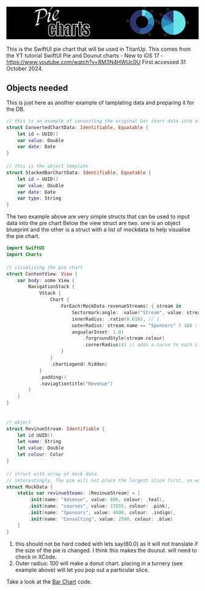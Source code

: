 <p align="center">
<img src="/docs/assets/pieChartHeading.jpg"/>
</p>

This is the SwiftUI pie chart that will be used in TitanUp. This comes from the YT tutorial SwiftUI Pie and Dounut charts - New to iOS 17 - https://www.youtube.com/watch?v=8M3N4HWUc0U
First accessed 31 October 2024.

## Objects needed


This is just here as another example of tamplating data and preparing it for the DB.
```swift
// this is an example of converting the original bar chart data into other data
struct ConvertedChartData: Identifiable, Equatable {
    let id = UUID()
    var value: Double
    var date: Date
}

// this is the object template
struct StackedBarChartData: Identifiable, Equatable {
    let id = UUID()
    var value: Double
    var date: Date
    var type: String
}

```

The two example above are very simple structs that can be used to input data into the pie chart
Below the view struct are two. one is an object blueprint and the other is a struct with a list of mockdata to help visualise the pie chart.

```swift
import SwiftUI
import Charts

// visualising the pie chart
struct ContentView: View {
    var body: some View {
        NavigationStack {
            VStack {
                Chart {
                    ForEach(MockData.revenueStreams) { stream in
                        Sectormark(angle: .value("Stream", value: stream.value), 
                        innerRadius: .ratio(0.618), // 1
                        outerRadius: stream.name == "Sponsors" ? 180 : 120, // 2
                        angualarInset: 1.0)
                            .forgroundStyle(stream.colour)
                            .cornerRadius(4) // adds a curve to each slice
                    }
                }
                .chartLegend(.hidden)
            }
            .padding()
            .naviagtiontitle("Revenue")
        }
    }
}


// object
struct RevinueStream: Identifiable {
    let id UUID()
    let name: String
    let value: Double
    let colour: Color
}

// struct with array of mock data.
// interestingly, The pie will not place the largest slice first, so we will need to sort the array to ensure the largest number is at index 0.
struct MockData {
    static var revinueSteams: [RevinueStream] = [
        .init(name: "Adsense", value: 806, colour: .teal),
        .init(name: "courses", value: 17855, colour: .pink),
        .init(name: "Sponsors", value: 4000, colour: .indigo),
        .init(name: "Consulting", value: 2500, colour: .blue)
    ]
}
```

1. this should not be hard coded with lets say(80.0) as it will not translate if the size of the pie is changed. I think this makes the dounut. will need to check in XCode.
2. Outer radius: 100 will make a donut chart. placing in a turnery (see example above) will let you pop out a particular slice.

Take a look at the [Bar Chart](/docs/barChart.md) code.
